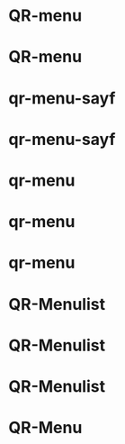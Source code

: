 # QR-menu
# QR-menu
# qr-menu-sayf
# qr-menu-sayf
# qr-menu
# qr-menu
# qr-menu
# QR-Menulist
# QR-Menulist
# QR-Menulist
# QR-Menu
